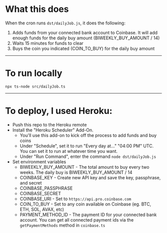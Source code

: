 # What this does

When the cron runs `dst/dailyJob.js`, it does the following: 
1. Adds funds from your connected bank account to Coinbase. It will add enough funds for the daily buy amount (BIWEEKLY_BUY_AMOUNT / 14)
2. Waits 15 minutes for funds to clear
3. Buys the coin you indicated (COIN_TO_BUY) for the daily buy amount

---

# To run locally

```
npx ts-node src/dailyJob.ts
```

---

# To deploy, I used Heroku:

- Push this repo to the Heroku remote
- Install the "Heroku Scheduler" Add-On. 
  - You'll use this add-on to kick off the process to add funds and buy coins
  - Under "Schedule", set it to run "Every day at..." "04:00 PM" UTC. You can set it to run at whatever time you want. 
  - Under "Run Command", enter the command `node dst/dailyJob.js`
- Set environment variables
  - BIWEEKLY_BUY_AMOUNT - The total amount to buy every two weeks. The daily buy is BIWEEKLY_BUY_AMOUNT / 14
  - COINBASE_KEY - Create new API key and save the key, passphrase, and secret
  - COINBASE_PASSPHRASE 
  - COINBASE_SECRET
  - COINBASE_URI - Set to `https://api.pro.coinbase.com`
  - COIN_TO_BUY - Set to any coin available on Coinbase (eg. BTC, ETH, SOL, AVAX, etc)
  - PAYMENT_METHOD_ID - The payment ID for your connected bank account. You can get all connected payment ids via the `getPaymentMethods` method in `coinbase.ts` 
  